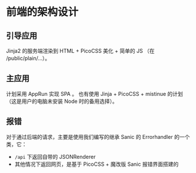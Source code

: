 # 前端的架构设计

## 引导应用

Jinja2 的服务端渲染到 HTML + PicoCSS 美化 + 简单的 JS （在 /public/plain/...）。

## 主应用

计划采用 AppRun 实现 SPA 。
也有使用 Jinja + PicoCSS + mistinue 的计划（这是用户的电脑未安装 Node 时的备用选择）。

## 报错

对于通过后端的请求，主要是使用我们编写的继承 Sanic 的 Errorhandler 的一个类，它：

- `/api` 下返回自带的 JSONRenderer
- 其他情况下返回网页，是基于 PicoCSS + 魔改版 Sanic 报错界面搭建的
